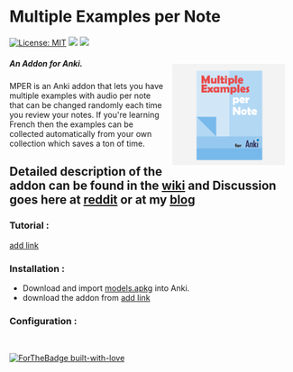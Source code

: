 # Multiple Examples per Note
 [![License: MIT](https://img.shields.io/badge/License-MIT-yellow.svg)](https://opensource.org/licenses/MIT)
<a title="Buy me a coffee :)" href="https://ko-fi.com/shorouk"><img src="https://img.shields.io/badge/ko--fi-contribute-%23579ebd.svg"></a>
<a title="Rate on AnkiWeb" href="add link"><img src="https://glutanimate.com/logos/ankiweb-rate.svg"></a>



  <img style="margin:15px;" align="right" src="https://raw.githubusercontent.com/ShoroukAziz/multiple-examples-per-note/master/icons/logo.png" width="200px"  >

  ##### An Addon for Anki.

MPER is an Anki addon that lets you have multiple examples with audio per note that can be changed randomly each time you review your notes.
If you're learning French then the examples can be collected automatically from your own collection which saves a ton of time.

**Detailed description of the addon can be found in the [wiki](https://github.com/ShoroukAziz/multiple-examples-per-note/wiki) and Discussion goes here at [reddit]() or at my [blog]()**
---
### Tutorial :
[add link]()
### Installation :
  *   Download and import [models.apkg](https://github.com/ShoroukAziz/Anki-French-Delights/raw/master/light%20version/French-light.apkg) into Anki.
  * download the addon from [add link]()

### Configuration :




<br>

 [![ForTheBadge built-with-love](http://ForTheBadge.com/images/badges/built-with-love.svg)](https://GitHub.com/Naereen/)
